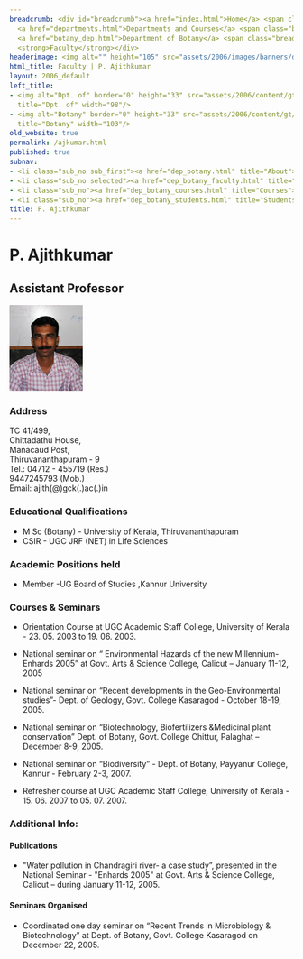 ```yaml
---
breadcrumb: <div id="breadcrumb"><a href="index.html">Home</a> <span class="breadcrumb_spacer">&gt;</span>
  <a href="departments.html">Departments and Courses</a> <span class="breadcrumb_spacer">&gt;</span>
  <a href="botany_dep.html">Department of Botany</a> <span class="breadcrumb_spacer">&gt;</span>
  <strong>Faculty</strong></div>
headerimage: <img alt="" height="105" src="assets/2006/images/banners/departments.jpg" width="472"/>
html_title: Faculty | P. Ajithkumar
layout: 2006_default
left_title:
- <img alt="Dpt. of" border="0" height="33" src="assets/2006/content/gt/fcb6421c7c62628408190d4ca84029e5.png"
  title="Dpt. of" width="98"/>
- <img alt="Botany" border="0" height="33" src="assets/2006/content/gt/5e27a06476458eedd01db97afdec71f6.png"
  title="Botany" width="103"/>
old_website: true
permalink: /ajkumar.html
published: true
subnav:
- <li class="sub_no sub_first"><a href="dep_botany.html" title="About">About</a></li>
- <li class="sub_no selected"><a href="dep_botany_faculty.html" title="Faculty">Faculty</a></li>
- <li class="sub_no"><a href="dep_botany_courses.html" title="Courses">Courses</a></li>
- <li class="sub_no"><a href="dep_botany_students.html" title="Students">Students</a></li>
title: P. Ajithkumar
---
```


# P. Ajithkumar

## Assistant Professor

![](assets/2006/picture/upload/ajith.jpg)

### Address

TC 41/499,  
Chittadathu House,  
Manacaud Post,  
Thiruvananthapuram - 9  
Tel.: 04712 - 455719 (Res.)  
9447245793 (Mob.)  
Email: ajith(@)gck(.)ac(.)in

### Educational Qualifications

  * M Sc (Botany) - University of Kerala, Thiruvananthapuram
  * CSIR - UGC JRF (NET) in Life Sciences

### Academic Positions held

  * Member -UG Board of Studies ,Kannur University

### Courses & Seminars

  * Orientation Course at UGC Academic Staff College, University of Kerala - 23. 05. 2003 to 19. 06. 2003.

  * National seminar on “ Environmental Hazards of the new Millennium-Enhards 2005” at Govt. Arts & Science College, Calicut – January 11-12, 2005

  * National seminar on “Recent developments in the Geo-Environmental studies”- Dept. of Geology, Govt. College Kasaragod - October 18-19, 2005.

  * National seminar on “Biotechnology, Biofertilizers &Medicinal plant conservation” Dept. of Botany, Govt. College Chittur, Palaghat – December 8-9, 2005.

  * National seminar on “Biodiversity” - Dept. of Botany, Payyanur College, Kannur - February 2-3, 2007.

  * Refresher course at UGC Academic Staff College, University of Kerala - 15. 06. 2007 to 05. 07. 2007.

### Additional Info:

#### Publications

  * "Water pollution in Chandragiri river- a case study”, presented in the National Seminar - "Enhards 2005" at Govt. Arts & Science College, Calicut – during January 11-12, 2005.

#### Seminars Organised

  * Coordinated one day seminar on “Recent Trends in Microbiology & Biotechnology” at Dept. of Botany, Govt. College Kasaragod on December 22, 2005.